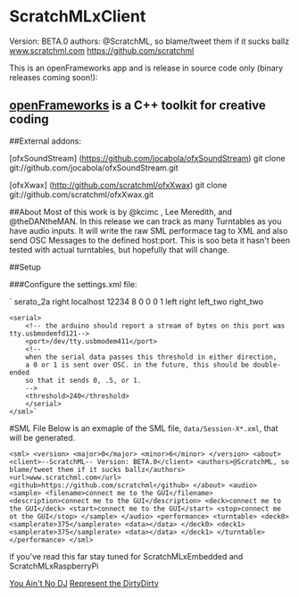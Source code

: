 # ScratchMLxClient 
Version: BETA.0
authors: @ScratchML, so blame/tweet them if it sucks ballz
www.scratchml.com
https://github.com/scratchml


This is an openFrameworks app and is release in source code only (binary releases coming soon!): 
## [openFrameworks](http://openframeworks.cc/) is a C++ toolkit for creative coding

##External addons:

[ofxSoundStream] (https://github.com/jocabola/ofxSoundStream)
git clone git://github.com/jocabola/ofxSoundStream.git

[ofxXwax] (http://github.com/scratchml/ofxXwax)
git clone git://github.com/scratchml/ofxXwax.git


##About
Most of this work is by @kcimc , Lee Meredith, and @theDANtheMAN.  In this release we can track as many Turntables as you have audio inputs.  It will write the raw SML performace tag to XML and also send OSC Messages to the defined host:port.  This is soo beta it hasn't been tested with actual turntables, but hopefully that will change.


##Setup


###Configure the settings.xml file:

`<sml>
	<record>
		<!--
		format can be: serato_2a, serato_2b, serato_cd, traktor_a,
		traktor_b, mixvibes_v2, mixvibes_7inch
		-->
		<format>serato_2a</format>
		<side>right</side>
		<!-- changes the OSC message address -->
	</record>
	<osc>
	<!-- change to X.X.X.X.255 where XXX is your IP address --> 
		<host>localhost</host>
		<port>12234</port>
		<subdivide>8</subdivide> <!-- send every Nth message from the vinyl -->
		<relative>0</relative> <!-- use relative instead of absolute position -->
		<pitch>0</pitch> <!-- send pitch data -->
		<degrees>0</degrees> <!-- send orientation in degrees -->
	</osc>
	<audio>
		<!-- the samplerate/buffersize should match your audio settings -->
		<sampleRate>44100</sampleRate>
		<buffersize>16</buffersize>
		<!-- Device Name -->
		<interface></interface>
		<!-- if Device name is not present it will default 
		to the device id on a mac the audio-in is device 1-->
		<device>1</device>
	</audio>
	<turntables>
		<decks>1</decks>
		<deck0>left</deck0>
		<deck1>right</deck1>
		<deck2>left_two</deck2>
		<deck3>right_two</deck3>
	</turntables>
<!-- serial is disabled -->
	<serial>
		<!-- the arduino should report a stream of bytes on this port was tty.usbmodemfd121-->
		<port>/dev/tty.usbmodem411</port>
		<!--
		when the serial data passes this threshold in either direction,
		a 0 or 1 is sent over OSC. in the future, this should be double-ended
		so that it sends 0, .5, or 1.
		-->
		<threshold>240</threshold>
		</serial>
	</sml>`

#SML File
Below is an exmaple of the SML file, `data/Session-X*.xml`, that will be generated.  

`<sml>
	<version>
		<major>0</major>
		<minor>6</minor>
	</version>
		<about>
			<client>--ScratchML-- Version: BETA.0</client>
			<authors>@ScratchML, so blame/tweet them if it sucks ballz</authors>
			<url>www.scratchml.com</url>
			<github>https://github.com/scratchml</github>
		</about>
	<audio>
		<sample>
		<filename>connect me to the GUI</filename>
		<description>connect me to the GUI</description>
		<deck>connect me to the GUI</deck>
		<start>connect me to the GUI</start>
		<stop>connect me ot the GUI</stop>
		</sample>
	</audio>
	<performance>
		<turntable>
			<deck0>
				<samplerate>375</samplerate>
				<data></data>
			</deck0>
			<deck1>
				<samplerate>375</samplerate>
				<data></data>
			</deck1>
		</turntable>
	</performance>
</sml>`

if you've read this far stay tuned for ScratchMLxEmbedded and ScratchMLxRaspberryPi 

[You Ain't No DJ](http://www.youtube.com/watch?v=0tq8F_vDN_E)
[Represent the DirtyDirty](http://www.youtube.com/watch?v=3SMhxOgf7ys)